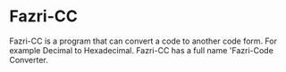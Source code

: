 # Fazri-CC
Fazri-CC is a program that can convert a code to another code form. For example Decimal to Hexadecimal. Fazri-CC has a full name 'Fazri-Code Converter.
